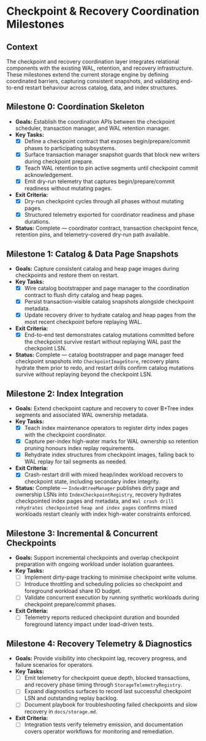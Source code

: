 # Checkpoint & Recovery Coordination Milestones

## Context
The checkpoint and recovery coordination layer integrates relational components with the existing WAL, retention, and recovery infrastructure. These milestones extend the current storage engine by defining coordinated barriers, capturing consistent snapshots, and validating end-to-end restart behaviour across catalog, data, and index structures.

## Milestone 0: Coordination Skeleton
- **Goals:** Establish the coordination APIs between the checkpoint scheduler, transaction manager, and WAL retention manager.
- **Key Tasks:**
  - [x] Define a checkpoint contract that exposes begin/prepare/commit phases to participating subsystems.
  - [x] Surface transaction manager snapshot guards that block new writers during checkpoint prepare.
  - [x] Teach WAL retention to pin active segments until checkpoint commit acknowledgement.
  - [x] Emit dry-run telemetry that captures begin/prepare/commit readiness without mutating pages.
- **Exit Criteria:**
  - [x] Dry-run checkpoint cycles through all phases without mutating pages.
  - [x] Structured telemetry exported for coordinator readiness and phase durations.
- **Status:** Complete — coordinator contract, transaction checkpoint fence, retention pins, and telemetry-covered dry-run path available.

## Milestone 1: Catalog & Data Page Snapshots
- **Goals:** Capture consistent catalog and heap page images during checkpoints and restore them on restart.
- **Key Tasks:**
  - [x] Wire catalog bootstrapper and page manager to the coordination contract to flush dirty catalog and heap pages.
  - [x] Persist transaction-visible catalog snapshots alongside checkpoint metadata.
  - [x] Update recovery driver to hydrate catalog and heap pages from the most recent checkpoint before replaying WAL.
- **Exit Criteria:**
  - [x] End-to-end test demonstrates catalog mutations committed before the checkpoint survive restart without replaying WAL past the checkpoint LSN.
- **Status:** Complete — catalog bootstrapper and page manager feed checkpoint snapshots into `CheckpointImageStore`, recovery plans hydrate them prior to redo, and restart drills confirm catalog mutations survive without replaying beyond the checkpoint LSN.

## Milestone 2: Index Integration
- **Goals:** Extend checkpoint capture and recovery to cover B+Tree index segments and associated WAL ownership metadata.
- **Key Tasks:**
  - [x] Teach index maintenance operators to register dirty index pages with the checkpoint coordinator.
  - [x] Capture per-index high-water marks for WAL ownership so retention pruning honours index replay requirements.
  - [x] Rehydrate index structures from checkpoint images, falling back to WAL replay for tail segments as needed.
- **Exit Criteria:**
  - [x] Crash-restart drill with mixed heap/index workload recovers to checkpoint state, including secondary index integrity.
- **Status:** Complete — `IndexBtreeManager` publishes dirty page and ownership LSNs into `IndexCheckpointRegistry`, recovery hydrates checkpointed index pages and metadata, and `Wal crash drill rehydrates checkpointed heap and index pages` confirms mixed workloads restart cleanly with index high-water constraints enforced.

## Milestone 3: Incremental & Concurrent Checkpoints
- **Goals:** Support incremental checkpoints and overlap checkpoint preparation with ongoing workload under isolation guarantees.
- **Key Tasks:**
  - [ ] Implement dirty-page tracking to minimise checkpoint write volume.
  - [ ] Introduce throttling and scheduling policies so checkpoint and foreground workload share IO budget.
  - [ ] Validate concurrent execution by running synthetic workloads during checkpoint prepare/commit phases.
- **Exit Criteria:**
  - [ ] Telemetry reports reduced checkpoint duration and bounded foreground latency impact under load-driven tests.

## Milestone 4: Recovery Telemetry & Diagnostics
- **Goals:** Provide visibility into checkpoint lag, recovery progress, and failure scenarios for operators.
- **Key Tasks:**
  - [ ] Emit telemetry for checkpoint queue depth, blocked transactions, and recovery phase timing through `StorageTelemetryRegistry`.
  - [ ] Expand diagnostics surfaces to record last successful checkpoint LSN and outstanding replay backlog.
  - [ ] Document playbook for troubleshooting failed checkpoints and slow recovery in `docs/storage.md`.
- **Exit Criteria:**
  - [ ] Integration tests verify telemetry emission, and documentation covers operator workflows for monitoring and remediation.
